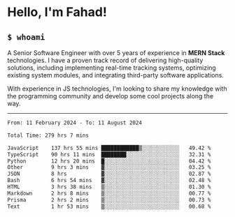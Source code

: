 <h1>Hello, I'm Fahad!</h1>

<h2><code>$ whoami</code></h2>

A Senior Software Engineer with over 5 years of experience in **MERN Stack** technologies. I have a proven track record of delivering high-quality solutions, including implementing real-time tracking systems, optimizing existing system modules, and integrating third-party software applications.

With experience in JS technologies, I'm looking to share my knowledge with the programming community and develop some cool projects along the way.

---

<!--START_SECTION:waka-->

```txt
From: 11 February 2024 - To: 11 August 2024

Total Time: 279 hrs 7 mins

JavaScript    137 hrs 55 mins ████████████▒░░░░░░░░░░░░   49.42 %
TypeScript    90 hrs 11 mins  ████████░░░░░░░░░░░░░░░░░   32.31 %
Python        12 hrs 20 mins  █░░░░░░░░░░░░░░░░░░░░░░░░   04.42 %
Other         9 hrs 3 mins    ▓░░░░░░░░░░░░░░░░░░░░░░░░   03.25 %
JSON          8 hrs           ▓░░░░░░░░░░░░░░░░░░░░░░░░   02.87 %
Bash          6 hrs 54 mins   ▓░░░░░░░░░░░░░░░░░░░░░░░░   02.48 %
HTML          3 hrs 38 mins   ▒░░░░░░░░░░░░░░░░░░░░░░░░   01.30 %
Markdown      2 hrs 8 mins    ▒░░░░░░░░░░░░░░░░░░░░░░░░   00.77 %
Prisma        2 hrs 2 mins    ▒░░░░░░░░░░░░░░░░░░░░░░░░   00.73 %
Text          1 hr 53 mins    ▒░░░░░░░░░░░░░░░░░░░░░░░░   00.68 %
```

<!--END_SECTION:waka-->

<!--
**heyFahad/heyFahad** is a ✨ _special_ ✨ repository because its `README.md` (this file) appears on your GitHub profile.

Here are some ideas to get you started:

- 🔭 I’m currently working on ...
- 🌱 I’m currently learning ...
- 👯 I’m looking to collaborate on ...
- 🤔 I’m looking for help with ...
- 💬 Ask me about ...
- 📫 How to reach me: ...
- 😄 Pronouns: ...
- ⚡ Fun fact: ...
-->
